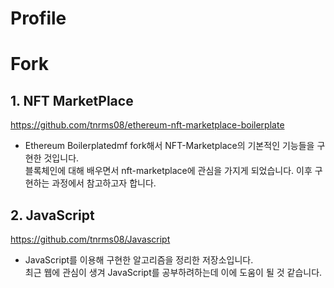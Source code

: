 # Profile



# Fork
## 1. NFT MarketPlace
https://github.com/tnrms08/ethereum-nft-marketplace-boilerplate     
- Ethereum Boilerplatedmf fork해서 NFT-Marketplace의 기본적인 기능들을 구현한 것입니다.   
블록체인에 대해 배우면서 nft-marketplace에 관심을 가지게 되었습니다. 이후 구현하는 과정에서 참고하고자 합니다.


## 2. JavaScript
https://github.com/tnrms08/Javascript     
- JavaScript를 이용해 구현한 알고리즘을 정리한 저장소입니다.   
최근 웹에 관심이 생겨 JavaScript를 공부하려하는데 이에 도움이 될 것 같습니다.

